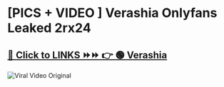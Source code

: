 
 # [PICS + VIDEO ] Verashia Onlyfans Leaked 2rx24

## <h2><a href="https://clipsfans.com/Verashia&ref=git">🔗 Click to LINKS ⏩⏩ 👉 🟢 Verashia </a></h2>

<a href="https://clipsfans.com/Verashia&ref=git" rel="nofollow" data-target="animated-image.originalLink"><img src="https://i.ibb.co.com/xMMVF88/686577567.gif" alt="Viral Video Original" style="max-width: 100%; display: inline-block;" data-target="animated-image.originalImage"></a>

